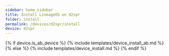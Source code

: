 ```yaml
---
sidebar: home_sidebar
title: Install LineageOS on d2spr
folder: install
permalink: /devices/d2spr/install
device: d2spr
---
```

{% if device.is_ab_device %}
{% include templates/device_install_ab.md %}
{% else %}
{% include templates/device_install.md %}
{% endif %}
